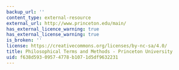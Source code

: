 ```yaml
---
backup_url: ''
content_type: external-resource
external_url: http://www.princeton.edu/main/
has_external_licence_warning: true
has_external_license_warning: true
is_broken: ''
license: https://creativecommons.org/licenses/by-nc-sa/4.0/
title: Philosophical Terms and Methods - Princeton University
uid: f638d593-0957-4778-b107-1d5df9632231
---
```

